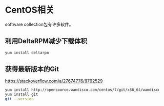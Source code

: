# CentOS相关

software collection包有许多软件。

## 利用DeltaRPM减少下载体积

```sh
yum install deltarpm
```

## 获得最新版本的Git

<https://stackoverflow.com/a/27674776/8762529>

```bash
yum install http://opensource.wandisco.com/centos/7/git/x86_64/wandisco-git-release-7-2.noarch.rpm
yum install git
git --version
```
